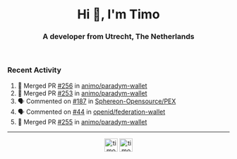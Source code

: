 <h1 align="center">Hi 👋, I'm Timo</h1>
<h3 align="center">A developer from Utrecht, The Netherlands</h3>
<br/>
<!-- https://github.com/rahuldkjain/github-profile-readme-generator --!>

<!--  <p align="left"><img src="https://github-readme-stats.vercel.app/api?username=timoglastra&show_icons=true&count_private=true&" alt="timoglastra" /></p> --!>

<!--
Github language stats
<p align="left"><img src="https://github-readme-stats.vercel.app/api/top-langs/?username=timoglastra&layout=compact" alt="timoglastra" /><p>
-->

<!-- Codestats language stats -->
<!-- <p align="left"><img src="https://codestats-readme.vercel.app/api/top-langs/?username=timoglastra&layout=compact&language_count=12" alt="timoglastra" /><p>    --!>
  
<h3>Recent Activity</h3>

<!--START_SECTION:activity-->
1. 🎉 Merged PR [#256](https://github.com/animo/paradym-wallet/pull/256) in [animo/paradym-wallet](https://github.com/animo/paradym-wallet)
2. 🎉 Merged PR [#253](https://github.com/animo/paradym-wallet/pull/253) in [animo/paradym-wallet](https://github.com/animo/paradym-wallet)
3. 🗣 Commented on [#187](https://github.com/Sphereon-Opensource/PEX/pull/187#issuecomment-2517009484) in [Sphereon-Opensource/PEX](https://github.com/Sphereon-Opensource/PEX)
4. 🗣 Commented on [#44](https://github.com/openid/federation-wallet/issues/44#issuecomment-2517000755) in [openid/federation-wallet](https://github.com/openid/federation-wallet)
5. 🎉 Merged PR [#255](https://github.com/animo/paradym-wallet/pull/255) in [animo/paradym-wallet](https://github.com/animo/paradym-wallet)
<!--END_SECTION:activity-->

---

<p align="center">
<a href="https://twitter.com/timoglastra" target="blank"><img align="center" src="https://cdn.jsdelivr.net/npm/simple-icons@3.0.1/icons/twitter.svg" alt="timoglastra" height="30" width="30" /></a>
<a href="https://linkedin.com/in/timoglastra" target="blank"><img align="center" src="https://cdn.jsdelivr.net/npm/simple-icons@3.0.1/icons/linkedin.svg" alt="timoglastra" height="30" width="30" /></a>
</p>



